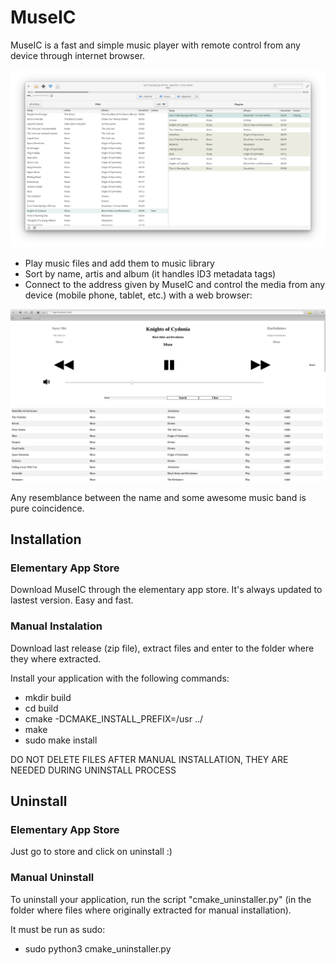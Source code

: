 # MuseIC


MuseIC is a fast and simple music player with remote control from any device through internet browser.

![MuseIC Screenshoot](/data/museic_screenshoot.png)

- Play music files and add them to music library
- Sort by name, artis and album (it handles ID3 metadata tags)
- Connect to the address given by MuseIC and control the media from any device (mobile phone, tablet, etc.) with a web browser:


![MuseIC Client Screenshoot](/data/museic_client_screenshoot.png)


Any resemblance between the name and some awesome music band is pure coincidence.

## Installation

### Elementary App Store

Download MuseIC through the elementary app store. It's always updated to lastest version.
Easy and fast.

### Manual Instalation

Download last release (zip file), extract files and enter to the folder where they where extracted.

Install your application with the following commands:
- mkdir build
- cd build
- cmake -DCMAKE_INSTALL_PREFIX=/usr ../
- make
- sudo make install

DO NOT DELETE FILES AFTER MANUAL INSTALLATION, THEY ARE NEEDED DURING UNINSTALL PROCESS


## Uninstall

### Elementary App Store

Just go to store and click on uninstall :)

### Manual Uninstall

To uninstall your application, run the script "cmake_uninstaller.py" (in the folder where files where originally extracted for manual installation).

It must be run as sudo:
- sudo python3 cmake_uninstaller.py
